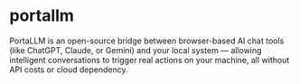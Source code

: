 # portallm
PortaLLM is an open-source bridge between browser-based AI chat tools (like ChatGPT, Claude, or Gemini) and your local system — allowing intelligent conversations to trigger real actions on your machine, all without API costs or cloud dependency.
